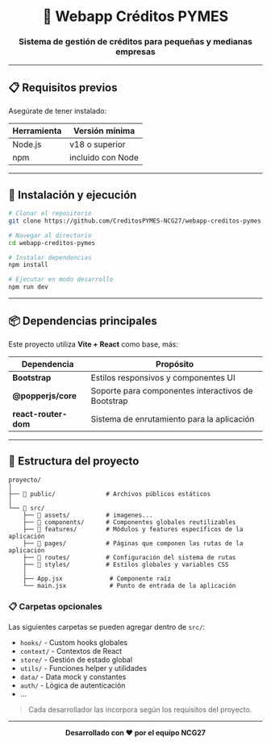 <div align="center">

# 🏦 Webapp Créditos PYMES

### Sistema de gestión de créditos para pequeñas y medianas empresas

---

</div>

## 📋 Requisitos previos

Asegúrate de tener instalado:

| Herramienta | Versión mínima |
|-------------|----------------|
| Node.js     | v18 o superior |
| npm         | incluido con Node |

---

## 🚀 Instalación y ejecución

```bash
# Clonar el repositorio
git clone https://github.com/CreditosPYMES-NCG27/webapp-creditos-pymes.git

# Navegar al directorio
cd webapp-creditos-pymes

# Instalar dependencias
npm install

# Ejecutar en modo desarrollo
npm run dev
```

---

## 📦 Dependencias principales

Este proyecto utiliza **Vite + React** como base, más:

| Dependencia | Propósito |
|-------------|-----------|
| **Bootstrap** | Estilos responsivos y componentes UI |
| **@popperjs/core** | Soporte para componentes interactivos de Bootstrap |
| **react-router-dom** | Sistema de enrutamiento para la aplicación |

---

## 📁 Estructura del proyecto

```
proyecto/
│
├── 📂 public/              # Archivos públicos estáticos
│
└── 📂 src/
    ├── 📂 assets/          # imagenes...
    ├── 📂 components/      # Componentes globales reutilizables
    ├── 📂 features/        # Módulos y features específicos de la aplicación
    ├── 📂 pages/           # Páginas que componen las rutas de la aplicación
    ├── 📂 routes/          # Configuración del sistema de rutas
    ├── 📂 styles/          # Estilos globales y variables CSS
    │
    ├── App.jsx             # Componente raíz
    └── main.jsx            # Punto de entrada de la aplicación
```

### 📋 Carpetas opcionales

Las siguientes carpetas se pueden agregar dentro de `src/`:

- `hooks/` - Custom hooks globales
- `context/` - Contextos de React
- `store/` - Gestión de estado global
- `utils/` - Funciones helper y utilidades
- `data/` - Data mock y constantes
- `auth/` - Lógica de autenticación
- ...

> Cada desarrollador las incorpora según los requisitos del proyecto.

---

<div align="center">

**Desarrollado con ❤️ por el equipo NCG27**

</div>